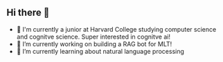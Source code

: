 ## Hi there 👋

- 📌 I'm currently a junior at Harvard College studying computer science and cognitve science. Super interested in cognitve ai!
- 🔭 I’m currently working on building a RAG bot for MLT!
- 🌱 I’m currently learning about natural language processing

<!--
**itzelts/Itzelts** is a ✨ _special_ ✨ repository because its `README.md` (this file) appears on your GitHub profile.

Here are some ideas to get you started:

- 🔭 I’m currently working on ...
- 🌱 I’m currently learning ...
- 👯 I’m looking to collaborate on ...
- 🤔 I’m looking for help with ...
- 💬 Ask me about ...
- 📫 How to reach me: ...
- 😄 Pronouns: ...
- ⚡ Fun fact: ...
-->
